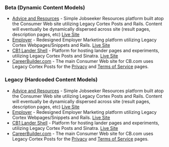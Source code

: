 ### Beta \(Dynamic Content Models\)

* [Advice and Resources](https://github.com/cbdr/consumer-main/) - Simple Jobseeker Resources platform built atop the Consumer Web site utilizing Legacy Cortex Posts and Rails. Content will eventually be dynamically dispersed across site (result pages, description pages, etc) [Live Site](https://www.careerbuilder.com/advice)
* [Employer](https://github.com/cbdr/employer) - Redesigned Employer Marketing platform utilizing Legacy Cortex Webpages/Snippets and Rails. [Live Site](https://hiring.careerbuilder.com/)
* [CB1 Lander Shell](https://github.com/cbdr/cb1-lander-shell) - Platform for hosting lander pages and experiments, utilizing Legacy Cortex Posts and Sinatra. [Live Site](http://corporate.careerbuilder.com/)
* [CareerBuilder.com](https://github.com/cbdr/consumer-main) - The main Consumer Web site for CB.com uses Legacy Cortex Posts for the [Privacy](https://www.careerbuilder.com/privacy) and [Terms of Service](https://www.careerbuilder.com/terms) pages.

### Legacy \(Hardcoded Content Models\)

* [Advice and Resources](https://github.com/cbdr/consumer-main/) - Simple Jobseeker Resources platform built atop the Consumer Web site utilizing Legacy Cortex Posts and Rails. Content will eventually be dynamically dispersed across site (result pages, description pages, etc) [Live Site](https://www.careerbuilder.com/advice)
* [Employer](https://github.com/cbdr/employer) - Redesigned Employer Marketing platform utilizing Legacy Cortex Webpages/Snippets and Rails. [Live Site](https://hiring.careerbuilder.com/)
* [CB1 Lander Shell](https://github.com/cbdr/cb1-lander-shell) - Platform for hosting lander pages and experiments, utilizing Legacy Cortex Posts and Sinatra. [Live Site](http://corporate.careerbuilder.com/)
* [CareerBuilder.com](https://github.com/cbdr/consumer-main) - The main Consumer Web site for CB.com uses Legacy Cortex Posts for the [Privacy](https://www.careerbuilder.com/privacy) and [Terms of Service](https://www.careerbuilder.com/terms) pages.
